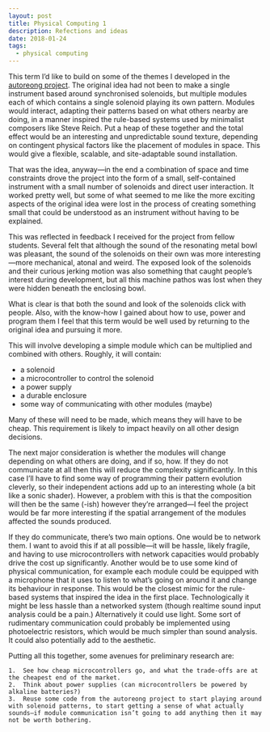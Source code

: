 ```yaml
---
layout: post
title: Physical Computing 1
description: Refections and ideas
date: 2018-01-24
tags:
  - physical computing
---
```


This term I’d like to build on some of the themes I developed in the <a href="http://doc.gold.ac.uk/compartsblog/index.php/work/autoreong/">autoreong project</a>. The original idea had not been to make a single instrument based around synchronised solenoids, but multiple modules each of which contains a single solenoid playing its own pattern. Modules would interact, adapting their patterns based on what others nearby are doing, in a manner inspired the rule-based systems used by minimalist composers like Steve Reich. Put a heap of these together and the total effect would be an interesting and unpredictable sound texture, depending on contingent physical factors like the placement of modules in space. This would give a flexible, scalable, and site-adaptable sound installation.

That was the idea, anyway—in the end a combination of space and time constraints drove the project into the form of a small, self-contained instrument with a small number of solenoids and direct user interaction. It worked pretty well, but some of what seemed to me like the more exciting aspects of the original idea were lost in the process of creating something small that could be understood as an instrument without having to be explained.

This was reflected in feedback I received for the project from fellow students. Several felt that although the sound of the resonating metal bowl was pleasant, the sound of the solenoids on their own was more interesting—more mechanical, atonal and weird. The exposed look of the solenoids and their curious jerking motion was also something that caught people’s interest during development, but all this machine pathos was lost when they were hidden beneath the enclosing bowl.

What is clear is that both the sound and look of the solenoids click with people. Also, with the know-how I gained about how to use, power and program them I feel that this term would be well used by returning to the original idea and pursuing it more.

This will involve developing a simple module which can be multiplied and combined with others. Roughly, it will contain:

- a solenoid
- a microcontroller to control the solenoid
- a power supply
- a durable enclosure
- some way of communicating with other modules (maybe)

Many of these will need to be made, which means they will have to be cheap. This requirement is likely to impact heavily on all other design decisions.

The next major consideration is whether the modules will change depending on what others are doing, and if so, how. If they do not communicate at all then this will reduce the complexity significantly. In this case I’ll have to find some way of programming their pattern evolution cleverly, so their independent actions add up to an interesting whole (a bit like a sonic shader). However, a problem with this is that the composition will then be the same (-ish) however they’re arranged—I feel the project would be far more interesting if the spatial arrangement of the modules affected the sounds produced.

If they do communicate, there’s two main options. One would be to network them. I want to avoid this if at all possible—it will be hassle, likely fragile, and having to use microcontrollers with network capacities would probably drive the cost up significantly. Another would be to use some kind of physical communication, for example each module could be equipped with a microphone that it uses to listen to what’s going on around it and change its behaviour in response. This would be the closest mimic for the rule-based systems that inspired the idea in the first place. Technologically it might be less hassle than a networked system (though realtime sound input analysis could be a pain.) Alternatively it could use light. Some sort of rudimentary communication could probably be implemented using photoelectric resistors, which would be much simpler than sound analysis. It could also potentially add to the aesthetic.

Putting all this together, some avenues for preliminary research are:

	1.	See how cheap microcontrollers go, and what the trade-offs are at the cheapest end of the market.
	2.	Think about power supplies (can microcontrollers be powered by alkaline batteries?)
	3.	Reuse some code from the autoreong project to start playing around with solenoid patterns, to start getting a sense of what actually sounds—if module communication isn’t going to add anything then it may not be worth bothering.
